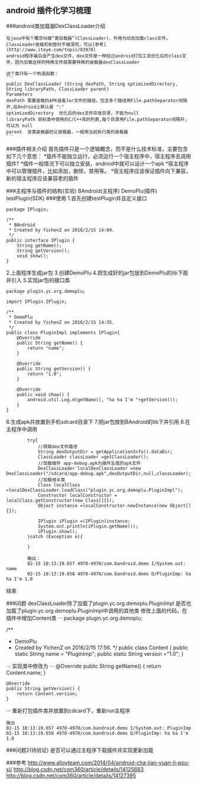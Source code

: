 ## android 插件化学习梳理

###android类加载器DexClassLoader介绍

    在java中有个概念叫做“类加载器”(ClassLoader)，作用为动态加载class文件。
    ClassLoader装载机制暂时不做深究，可以[参考](http://www.iteye.com/topic/83978)
    android程序最后会产生dex文件，dex文件是一种经过android打包工具优化后的class文件，因为加载这样的特殊文件就需要特殊的装载器dexClassLoader

    这个类只有一个构造函数：
    ```
    public DexClassLoader (String dexPath, String optimizedDirectory, String libraryPath, ClassLoader parent)
    Parameters
    dexPath	需要装载的APK或者Jar文件的路径。包含多个路径用File.pathSeparator间隔开,在Android上默认是 ":" 
    optimizedDirectory	优化后的dex文件存放目录，不能为null
    libraryPath	目标类中使用的C/C++库的列表,每个目录用File.pathSeparator间隔开; 可以为 null
    parent	该类装载器的父装载器，一般用当前执行类的装载器
    ```
###插件相关介绍
    首先插件只是一个逻辑概念，而不是什么技术标准，主要包含如下几个意思：
    *插件不能独立运行，必须运行一个宿主程序中，宿主程序去调用插件?
    *插件一般情况下可以独立安装，android中就可以设计一个apk
    *宿主程序中可以管理插件，比如添加，删除，禁用等。
    *宿主程序应该保证插件向下兼容，新的宿主程序应该兼容老的插件
    
###主程序与插件的结构(实验)
BAndroid(主程序)
DemoPlu(插件)
testPlugin(SDK)
###使用
1.首先创建testPlugin并且定义接口
```
package IPlugin;

/**
 * BAndroid
 * Created by YichenZ on 2016/2/15 14:09.
 */
public interface IPlugin {
    String getName();
    String getVersion();
    void show();
}
```
2.上面程序生成jar包
3.创建DemoPlu
4.把生成好的jar包放到DemoPlu的lib下面并引入
5.实现jar包的接口类
```
package plugin.yc.org.demoplu;

import IPlugin.IPlugin;

/**
 * DemoPlu
 * Created by YichenZ on 2016/2/15 14:35.
 */
public class PluginImpl implements IPlugin{
    @Override
    public String getName() {
        return "name";
    }

    @Override
    public String getVersion() {
        return "1.0";
    }

    @Override
    public void show() {
        android.util.Log.d(getName(), "ha ha I'm "+getVersion());
    }
}

```
6.生成apk并放置到手机sdcard目录下
7.把jar包放到BAndroid的lib下并引用
8.在主程序中调用
```
        try{
            //获取dex文件路径
            String dexOutputDir = getApplicationInfo().dataDir;
            ClassLoader classLoader =getClassLoader();
            //加载插件 app-debug.apk为插件生成的apk文件
            DexClassLoader localDexClassLoader =new DexClassLoader("/sdcard/app-debug.apk",dexOutputDir,null,classLoader);
            //加载相关类
            Class localClass =localDexClassLoader.loadClass("plugin.yc.org.demoplu.PluginImpl");
            Constructor localConstructor = localClass.getConstructor(new Class[]{});
            Object instance =localConstructor.newInstance(new Object[]{});
            
            IPlugin iPlugin =(IPlugin)instance;
            System.out.println(iPlugin.getName());
            iPlugin.show();
        }catch (Exception e){

        }
        
        输出：
        02-15 18:13:19.657 4970-4970/com.bandroid.demo I/System.out: name
        02-15 18:13:19.658 4970-4970/com.bandroid.demo D/PluginImp: ha ha I'm 1.0
```
结束

###问题
dexClassLoader除了加载了plugin.yc.org.demoplu.PluginImpl 是否也加载了plugin.yc.org.demoplu.PluginImpl中调用的其他类
修改上面的代码，在插件中增加Content类
···
package plugin.yc.org.demoplu;

/**
 * DemoPlu
 * Created by YichenZ on 2016/2/15 17:56.
 */
public class Content {
    public static String name = "PluginImp";
    public  static String version ="1.0";
}

···
实现类中修改为
···
    @Override
    public String getName() {
        return Content.name;
    }

    @Override
    public String getVersion() {
        return Content.version;
    }
···
重新打包插件类并放置到cdcard下，重新run主程序
```
输出
02-15 18:13:19.657 4970-4970/com.bandroid.demo I/System.out: PluginImp
02-15 18:13:19.658 4970-4970/com.bandroid.demo D/PluginImp: ha ha I'm 1.0
```
###问题2(待验证)
是否可以通过主程序下载插件并实现更新加载

###参考
http://www.alloyteam.com/2014/04/android-cha-jian-yuan-li-pou-xi/
http://blog.csdn.net/com360/article/details/14125683
http://blog.csdn.net/com360/article/details/14127395
